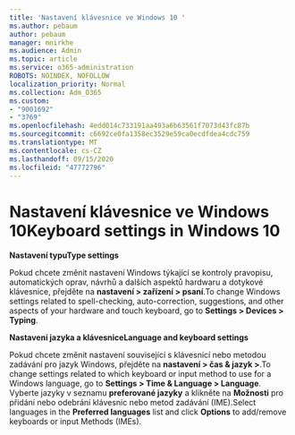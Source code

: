 ```yaml
---
title: 'Nastavení klávesnice ve Windows 10 '
ms.author: pebaum
author: pebaum
manager: mnirkhe
ms.audience: Admin
ms.topic: article
ms.service: o365-administration
ROBOTS: NOINDEX, NOFOLLOW
localization_priority: Normal
ms.collection: Adm_O365
ms.custom:
- "9001692"
- "3769"
ms.openlocfilehash: 4edd014c733191aa493a6b63561f7073d43fc87b
ms.sourcegitcommit: c6692ce0fa1358ec3529e59ca0ecdfdea4cdc759
ms.translationtype: MT
ms.contentlocale: cs-CZ
ms.lasthandoff: 09/15/2020
ms.locfileid: "47772796"
---
```

# <a name="keyboard-settings-in-windows-10"></a><span data-ttu-id="24994-102">Nastavení klávesnice ve Windows 10</span><span class="sxs-lookup"><span data-stu-id="24994-102">Keyboard settings in Windows 10</span></span>

<span data-ttu-id="24994-103">**Nastavení typu**</span><span class="sxs-lookup"><span data-stu-id="24994-103">**Type settings**</span></span>

<span data-ttu-id="24994-104">Pokud chcete změnit nastavení Windows týkající se kontroly pravopisu, automatických oprav, návrhů a dalších aspektů hardwaru a dotykové klávesnice, přejděte na **nastavení > zařízení > psaní**.</span><span class="sxs-lookup"><span data-stu-id="24994-104">To change Windows settings related to spell-checking, auto-correction, suggestions, and other aspects of your hardware and touch keyboard, go to **Settings > Devices > Typing**.</span></span> 

<span data-ttu-id="24994-105">**Nastavení jazyka a klávesnice**</span><span class="sxs-lookup"><span data-stu-id="24994-105">**Language and keyboard settings**</span></span>

<span data-ttu-id="24994-106">Pokud chcete změnit nastavení související s klávesnicí nebo metodou zadávání pro jazyk Windows, přejděte na **nastavení > čas & jazyk >**.</span><span class="sxs-lookup"><span data-stu-id="24994-106">To change settings related to which keyboard or input method to use for a Windows language, go to **Settings > Time & Language > Language**.</span></span> <span data-ttu-id="24994-107">Vyberte jazyky v seznamu **preferované jazyky** a klikněte na **Možnosti** pro přidání nebo odebrání klávesnic nebo metod zadávání (IME).</span><span class="sxs-lookup"><span data-stu-id="24994-107">Select languages in the **Preferred languages** list and click **Options** to add/remove keyboards or input Methods (IMEs).</span></span>
